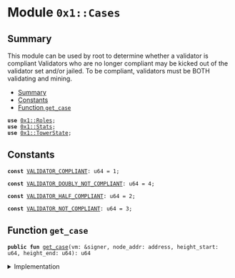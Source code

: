 
<a name="0x1_Cases"></a>

# Module `0x1::Cases`


<a name="@Summary_0"></a>

## Summary

This module can be used by root to determine whether a validator is compliant
Validators who are no longer compliant may be kicked out of the validator
set and/or jailed. To be compliant, validators must be BOTH validating and mining.


-  [Summary](#@Summary_0)
-  [Constants](#@Constants_1)
-  [Function `get_case`](#0x1_Cases_get_case)


<pre><code><b>use</b> <a href="Roles.md#0x1_Roles">0x1::Roles</a>;
<b>use</b> <a href="Stats.md#0x1_Stats">0x1::Stats</a>;
<b>use</b> <a href="MinerState.md#0x1_TowerState">0x1::TowerState</a>;
</code></pre>



<a name="@Constants_1"></a>

## Constants


<a name="0x1_Cases_VALIDATOR_COMPLIANT"></a>



<pre><code><b>const</b> <a href="Cases.md#0x1_Cases_VALIDATOR_COMPLIANT">VALIDATOR_COMPLIANT</a>: u64 = 1;
</code></pre>



<a name="0x1_Cases_VALIDATOR_DOUBLY_NOT_COMPLIANT"></a>



<pre><code><b>const</b> <a href="Cases.md#0x1_Cases_VALIDATOR_DOUBLY_NOT_COMPLIANT">VALIDATOR_DOUBLY_NOT_COMPLIANT</a>: u64 = 4;
</code></pre>



<a name="0x1_Cases_VALIDATOR_HALF_COMPLIANT"></a>



<pre><code><b>const</b> <a href="Cases.md#0x1_Cases_VALIDATOR_HALF_COMPLIANT">VALIDATOR_HALF_COMPLIANT</a>: u64 = 2;
</code></pre>



<a name="0x1_Cases_VALIDATOR_NOT_COMPLIANT"></a>



<pre><code><b>const</b> <a href="Cases.md#0x1_Cases_VALIDATOR_NOT_COMPLIANT">VALIDATOR_NOT_COMPLIANT</a>: u64 = 3;
</code></pre>



<a name="0x1_Cases_get_case"></a>

## Function `get_case`



<pre><code><b>public</b> <b>fun</b> <a href="Cases.md#0x1_Cases_get_case">get_case</a>(vm: &signer, node_addr: address, height_start: u64, height_end: u64): u64
</code></pre>



<details>
<summary>Implementation</summary>


<pre><code><b>public</b> <b>fun</b> <a href="Cases.md#0x1_Cases_get_case">get_case</a>(
    vm: &signer, node_addr: address, height_start: u64, height_end: u64
): u64 {
    <a href="Roles.md#0x1_Roles_assert_diem_root">Roles::assert_diem_root</a>(vm);
    // did the validator sign blocks above threshold?
    <b>let</b> signs = <a href="Stats.md#0x1_Stats_node_above_thresh">Stats::node_above_thresh</a>(vm, node_addr, height_start, height_end);
    <b>let</b> mines = <a href="MinerState.md#0x1_TowerState_node_above_thresh">TowerState::node_above_thresh</a>(node_addr);

    <b>if</b> (signs && mines) {
        // compliant: in next set, gets paid, weight increments
        <a href="Cases.md#0x1_Cases_VALIDATOR_COMPLIANT">VALIDATOR_COMPLIANT</a>
    }
    <b>else</b> <b>if</b> (signs && !mines) {
        // half compliant: not in next set, does not get paid, weight
        // does not increment.
        <a href="Cases.md#0x1_Cases_VALIDATOR_HALF_COMPLIANT">VALIDATOR_HALF_COMPLIANT</a>
    }
    <b>else</b> <b>if</b> (!signs && mines) {
        // not compliant: jailed, not in next set, does not get paid,
        // weight increments.
        <a href="Cases.md#0x1_Cases_VALIDATOR_NOT_COMPLIANT">VALIDATOR_NOT_COMPLIANT</a>
    }
    <b>else</b> {
        // not compliant: jailed, not in next set, does not get paid,
        // weight does not increment.
        <a href="Cases.md#0x1_Cases_VALIDATOR_DOUBLY_NOT_COMPLIANT">VALIDATOR_DOUBLY_NOT_COMPLIANT</a>
    }
}
</code></pre>



</details>


[//]: # ("File containing references which can be used from documentation")
[ACCESS_CONTROL]: https://github.com/diem/dip/blob/main/dips/dip-2.md
[ROLE]: https://github.com/diem/dip/blob/main/dips/dip-2.md#roles
[PERMISSION]: https://github.com/diem/dip/blob/main/dips/dip-2.md#permissions
